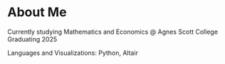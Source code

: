 # About Me 

Currently studying Mathematics and Economics @ Agnes Scott College
Graduating 2025

Languages and Visualizations: Python, Altair

